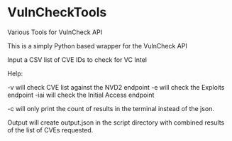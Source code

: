 # VulnCheckTools
 Various Tools for VulnCheck API

This is a simply Python based wrapper for the VulnCheck API

Input a CSV list of CVE IDs to check for VC Intel

Help:

-v will check CVE list against the NVD2 endpoint
-e will check the Exploits endpoint
-iai will check the Initial Access endpoint

-c will only print the count of results in the terminal instead of the json.

Output will create output.json in the script directory with combined results of the list of CVEs requested.
